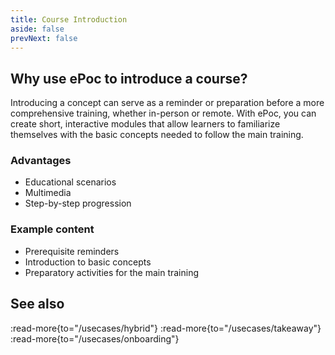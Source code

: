 ```yaml
---
title: Course Introduction
aside: false
prevNext: false
---
```


## Why use ePoc to introduce a course?

Introducing a concept can serve as a reminder or preparation before a more comprehensive training, whether in-person or remote. With ePoc, you can create short, interactive modules that allow learners to familiarize themselves with the basic concepts needed to follow the main training.

### Advantages
- Educational scenarios
- Multimedia
- Step-by-step progression

### Example content
- Prerequisite reminders
- Introduction to basic concepts
- Preparatory activities for the main training

## See also

:read-more{to="/usecases/hybrid"}
:read-more{to="/usecases/takeaway"}
:read-more{to="/usecases/onboarding"}
